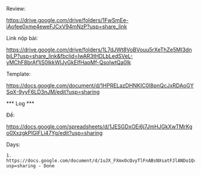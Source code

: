 Review:

https://drive.google.com/drive/folders/1FwSmEe-iAofee0xme4eweFJCxV94mNzP?usp=share_link

Link nộp bài:

https://drive.google.com/drive/folders/1L7dJWt8VoBVouu5rXeThZe5MI3dnbjLP?usp=share_link&fbclid=IwAR3tHDLbLedSVeL-yMChF8brAf1jS0lkkWlJyGkElfHapMf-QsoIwtQa0lk

Template:

https://docs.google.com/document/d/1HPRELazDHNKIC0l8pnQcJxRDAoGYSqX-9yyF6LD3nJM/edit?usp=sharing

*** Log ***

Đề: 

https://docs.google.com/spreadsheets/d/1JESGDxOEi6j7JmHJGkXwTMrKgo0XxzgkPlGIFLi47Yg/edit?usp=sharing

Days: 

	1. https://docs.google.com/document/d/1uJX_FXmxOcQvyTlFnABsNXsatFJlANDo1QrHWf1wH88/edit?usp=sharing - Done

